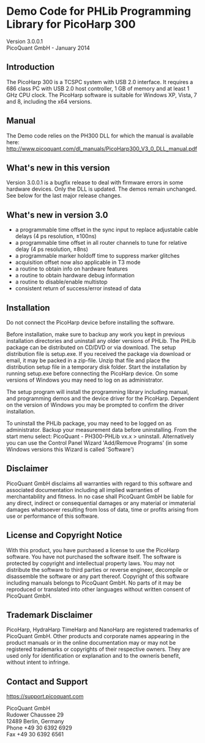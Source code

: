 # Demo Code for PHLib Programming Library for PicoHarp 300 
Version 3.0.0.1  
PicoQuant GmbH - January 2014



## Introduction

The PicoHarp 300 is a TCSPC system with USB 2.0 interface. 
It requires a 686 class PC with USB 2.0 host controller,
1 GB of memory and at least 1 GHz CPU clock. The PicoHarp software 
is suitable for Windows XP, Vista, 7 and 8, including the x64 versions. 

## Manual
The Demo code relies on the PH300 DLL for which the manual is available here: http://www.picoquant.com/dl_manuals/PicoHarp300_V3_0_DLL_manual.pdf

## What's new in this version

Version 3.0.0.1 is a bugfix release to deal with firmware errors in some
hardware devices. Only the DLL is updated. The demos remain unchanged.
See below for the last major release changes.


## What's new in version 3.0

- a programmable time offset in the sync input to replace adjustable 
  cable delays (4 ps resolution, ±100ns)
- a programmable time offset in all router channels to tune 
  for relative delay (4 ps resolution, ±8ns)
- a programmable marker holdoff time to suppress marker glitches
- acquisition offset now also applicable in T3 mode
- a routine to obtain info on hardware features
- a routine to obtain hardware debug information
- a routine to disable/enable multistop
- consistent return of success/error instead of data


## Installation 

Do not connect the PicoHarp device before installing the software.

Before installation, make sure to backup any work you kept in previous
installation directories and uninstall any older versions of PHLib.
The PHLib package can be distributed on CD/DVD or via download.
The setup distribution file is setup.exe.
If you received the package via download or email, it may be packed in a 
zip-file. Unzip that file and place the distribution setup file in a 
temporary disk folder. Start the installation by running setup.exe before
connecting the PicoHarp device.
On some versions of Windows you may need to log on as administrator.

The setup program will install the programming library including manual, 
and programming demos and the device driver for the PicoHarp. 
Dependent on the version of Windows you may be prompted to confirm the 
driver installation. 


To uninstall the PHLib package, you may need to be logged on as administrator. 
Backup your measurement data before uninstalling.
From the start menu select:  PicoQuant - PH300-PHLib vx.x  >  uninstall.
Alternatively you can use the Control Panel Wizard 'Add/Remove Programs'
(in some Windows versions this Wizard is called 'Software')


## Disclaimer

PicoQuant GmbH disclaims all warranties with regard to this software 
and associated documentation including all implied warranties of 
merchantability and fitness. In no case shall PicoQuant GmbH be 
liable for any direct, indirect or consequential damages or any material 
or immaterial damages whatsoever resulting from loss of data, time 
or profits arising from use or performance of this software.


## License and Copyright Notice

With this product, you have purchased a license to use the PicoHarp
software. You have not purchased the software itself. 
The software is protected by copyright and intellectual property laws. 
You may not distribute the software to third parties or reverse engineer, 
decompile or disassemble the software or any part thereof. Copyright 
of this software including manuals belongs to PicoQuant GmbH. No parts 
of it may be reproduced or translated into other languages without written 
consent of PicoQuant GmbH.


## Trademark Disclaimer

PicoHarp, HydraHarp TimeHarp and NanoHarp are registered trademarks of 
PicoQuant GmbH. Other products and corporate names appearing in the product 
manuals or in the online documentation may or may not be registered trademarks 
or copyrights of their respective owners. They are used only for identification 
or explanation and to the ownerís benefit, without intent to infringe.


## Contact and Support

https://support.picoquant.com

PicoQuant GmbH  
Rudower Chaussee 29  
12489 Berlin, Germany  
Phone +49 30 6392 6929  
Fax   +49 30 6392 6561
